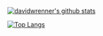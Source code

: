 [![davidwrenner's github stats](https://github-readme-stats.vercel.app/api?username=davidwrenner&theme=vue-dark&show_icons=true&count_private=true&hide_rank=true)](https://github.com/anuraghazra/github-readme-stats)

[![Top Langs](https://github-readme-stats.vercel.app/api/top-langs/?username=davidwrenner&theme=vue-dark&exclude_repo=org-mode&layout=compact&langs_count=10&layout=compact)](https://github.com/anuraghazra/github-readme-stats)
